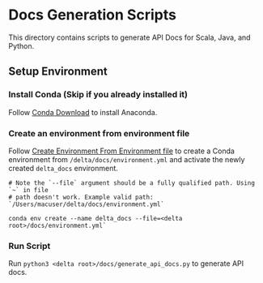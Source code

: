 # Docs Generation Scripts
This directory contains scripts to generate API Docs for Scala, Java, and Python.

## Setup Environment
### Install Conda (Skip if you already installed it)
Follow [Conda Download](https://www.anaconda.com/download/) to install Anaconda.

### Create an environment from environment file
Follow [Create Environment From Environment file](https://docs.conda.io/projects/conda/en/latest/user-guide/tasks/manage-environments.html#create-env-from-file) to create a Conda environment from `/delta/docs/environment.yml` and activate the newly created `delta_docs` environment.

```
# Note the `--file` argument should be a fully qualified path. Using `~` in file
# path doesn't work. Example valid path: `/Users/macuser/delta/docs/environment.yml`

conda env create --name delta_docs --file=<delta root>/docs/environment.yml`
```

### Run Script
Run `python3 <delta root>/docs/generate_api_docs.py` to generate API docs.
